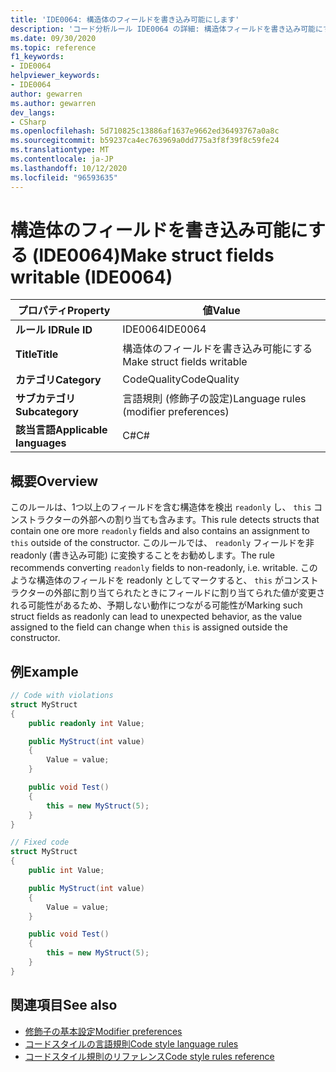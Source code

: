 ```yaml
---
title: 'IDE0064: 構造体のフィールドを書き込み可能にします'
description: 'コード分析ルール IDE0064 の詳細: 構造体フィールドを書き込み可能にする'
ms.date: 09/30/2020
ms.topic: reference
f1_keywords:
- IDE0064
helpviewer_keywords:
- IDE0064
author: gewarren
ms.author: gewarren
dev_langs:
- CSharp
ms.openlocfilehash: 5d710825c13886af1637e9662ed36493767a0a8c
ms.sourcegitcommit: b59237ca4ec763969a0dd775a3f8f39f8c59fe24
ms.translationtype: MT
ms.contentlocale: ja-JP
ms.lasthandoff: 10/12/2020
ms.locfileid: "96593635"
---
```

# <a name="make-struct-fields-writable-ide0064"></a><span data-ttu-id="54c79-103">構造体のフィールドを書き込み可能にする (IDE0064)</span><span class="sxs-lookup"><span data-stu-id="54c79-103">Make struct fields writable (IDE0064)</span></span>

|<span data-ttu-id="54c79-104">プロパティ</span><span class="sxs-lookup"><span data-stu-id="54c79-104">Property</span></span>|<span data-ttu-id="54c79-105">値</span><span class="sxs-lookup"><span data-stu-id="54c79-105">Value</span></span>|
|-|-|
| <span data-ttu-id="54c79-106">**ルール ID**</span><span class="sxs-lookup"><span data-stu-id="54c79-106">**Rule ID**</span></span> | <span data-ttu-id="54c79-107">IDE0064</span><span class="sxs-lookup"><span data-stu-id="54c79-107">IDE0064</span></span> |
| <span data-ttu-id="54c79-108">**Title**</span><span class="sxs-lookup"><span data-stu-id="54c79-108">**Title**</span></span> | <span data-ttu-id="54c79-109">構造体のフィールドを書き込み可能にする</span><span class="sxs-lookup"><span data-stu-id="54c79-109">Make struct fields writable</span></span> |
| <span data-ttu-id="54c79-110">**カテゴリ**</span><span class="sxs-lookup"><span data-stu-id="54c79-110">**Category**</span></span> | <span data-ttu-id="54c79-111">CodeQuality</span><span class="sxs-lookup"><span data-stu-id="54c79-111">CodeQuality</span></span> |
| <span data-ttu-id="54c79-112">**サブカテゴリ**</span><span class="sxs-lookup"><span data-stu-id="54c79-112">**Subcategory**</span></span> | <span data-ttu-id="54c79-113">言語規則 (修飾子の設定)</span><span class="sxs-lookup"><span data-stu-id="54c79-113">Language rules (modifier preferences)</span></span> |
| <span data-ttu-id="54c79-114">**該当言語**</span><span class="sxs-lookup"><span data-stu-id="54c79-114">**Applicable languages**</span></span> | <span data-ttu-id="54c79-115">C#</span><span class="sxs-lookup"><span data-stu-id="54c79-115">C#</span></span> |

## <a name="overview"></a><span data-ttu-id="54c79-116">概要</span><span class="sxs-lookup"><span data-stu-id="54c79-116">Overview</span></span>

<span data-ttu-id="54c79-117">このルールは、1つ以上のフィールドを含む構造体を検出 `readonly` し、 `this` コンストラクターの外部への割り当ても含みます。</span><span class="sxs-lookup"><span data-stu-id="54c79-117">This rule detects structs that contain one ore more `readonly` fields and also contains an assignment to `this` outside of the constructor.</span></span> <span data-ttu-id="54c79-118">このルールでは、 `readonly` フィールドを非 readonly (書き込み可能) に変換することをお勧めします。</span><span class="sxs-lookup"><span data-stu-id="54c79-118">The rule recommends converting `readonly` fields to non-readonly, i.e. writable.</span></span> <span data-ttu-id="54c79-119">このような構造体のフィールドを readonly としてマークすると、 `this` がコンストラクターの外部に割り当てられたときにフィールドに割り当てられた値が変更される可能性があるため、予期しない動作につながる可能性が</span><span class="sxs-lookup"><span data-stu-id="54c79-119">Marking such struct fields as readonly can lead to unexpected behavior, as the value assigned to the field can change when `this` is assigned outside the constructor.</span></span>

## <a name="example"></a><span data-ttu-id="54c79-120">例</span><span class="sxs-lookup"><span data-stu-id="54c79-120">Example</span></span>

```csharp
// Code with violations
struct MyStruct
{
    public readonly int Value;

    public MyStruct(int value)
    {
        Value = value;
    }

    public void Test()
    {
        this = new MyStruct(5);
    }
}

// Fixed code
struct MyStruct
{
    public int Value;

    public MyStruct(int value)
    {
        Value = value;
    }

    public void Test()
    {
        this = new MyStruct(5);
    }
}
```

## <a name="see-also"></a><span data-ttu-id="54c79-121">関連項目</span><span class="sxs-lookup"><span data-stu-id="54c79-121">See also</span></span>

- [<span data-ttu-id="54c79-122">修飾子の基本設定</span><span class="sxs-lookup"><span data-stu-id="54c79-122">Modifier preferences</span></span>](modifier-preferences.md)
- [<span data-ttu-id="54c79-123">コードスタイルの言語規則</span><span class="sxs-lookup"><span data-stu-id="54c79-123">Code style language rules</span></span>](language-rules.md)
- [<span data-ttu-id="54c79-124">コードスタイル規則のリファレンス</span><span class="sxs-lookup"><span data-stu-id="54c79-124">Code style rules reference</span></span>](index.md)
